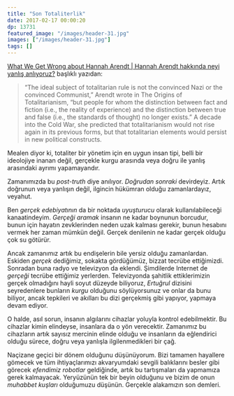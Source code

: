 ```yaml
---
title: "Son Totaliterlik"
date: 2017-02-17 00:00:20
dp: 13731
featured_image: "/images/header-31.jpg"
images: ["/images/header-31.jpg"]
tags: []
---
```




[What We Get Wrong about Hannah Arendt | Hannah Arendt hakkında neyi yanlış anlıyoruz?](http://ift.tt/2j5Ihpe) başlıklı
yazıdan: 

> “The ideal subject of totalitarian rule is not the convinced Nazi or the
> convinced Communist,” Arendt wrote in The Origins of Totalitarianism, “but
> people for whom the distinction between fact and fiction (i.e., the reality of
> experience) and the distinction between true and false (i.e., the standards of
> thought) no longer exists.” A decade into the Cold War, she predicted that
> totalitarianism would not rise again in its previous forms, but that
> totalitarian elements would persist in new political constructs.

Mealen diyor ki, totaliter bir yönetim için en uygun insan tipi, belli bir
ideolojiye inanan değil, gerçekle kurgu arasında veya doğru ile yanlış
arasındaki ayrımı yapamayandır.

Zamanımızda bu *post-truth* diye anılıyor. *Doğrudan sonraki*
devirdeyiz. Artık doğrunun veya yanlışın değil, ilgincin hükümran olduğu
zamanlardayız, veyahut. 

Ben *gerçek edebiyatının* da bir noktada *uyuşturucu* olarak kullanılabileceği
kanaatindeyim. *Gerçeği aramak* insanın ne kadar boynunun borcudur, bunun için
hayatın zevklerinden neden uzak kalması gerekir, bunun hesabını vermek her zaman
mümkün değil. Gerçek denilenin ne kadar gerçek olduğu çok su götürür. 

Ancak zamanımız artık bu endişelerin bile yersiz olduğu zamanlardan. Eskiden
*gerçek* dediğimiz, sokakta gördüğümüz, bizzat tecrübe ettiğimizdi. Sonradan
buna radyo ve televizyon da eklendi. Şimdilerde Internet de *gerçeği* tecrübe
ettiğimiz yerlerden. Televizyonda şahitlik ettiklerimizin gerçek olmadığını
hayli soyut düzeyde biliyoruz, *Ertuğrul* dizisini seyredenlere bunların *kurgu*
olduğunu söylüyorsunuz ve onlar da bunu biliyor, ancak tepkileri ve akılları bu
dizi gerçekmiş gibi yapıyor, yapmaya devam ediyor. 

O halde, asıl sorun, insanın algılarını cihazlar yoluyla kontrol
edebilmektir. Bu cihazlar kimin elindeyse, insanlara da o yön
verecektir. Zamanımız bu cihazların artık sayısız mercinin elinde olduğu ve
insanların da eğlendirici olduğu sürece, doğru veya yanlışla ilgilenmedikleri
bir çağ. 

Naçizane geçici bir dönem olduğunu düşünüyorum. Bizi tamamen hayallere gömecek
ve tüm ihtiyaçlarımızı akvaryumdaki sevgili balıklarını besler gibi görecek
*efendimiz robotlar* geldiğinde, artık bu tartışmaları da yapmamıza gerek
kalmayacak. Yeryüzünün tek bir beyin olduğunu ve bizim de onun *muhabbet
kuşları* olduğumuzu düşünün. Gerçekle alakamızın son demleri. 




